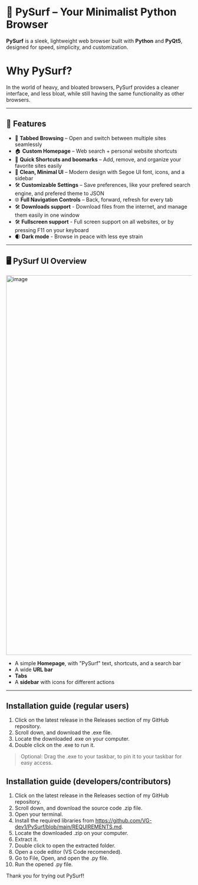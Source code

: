 # 🌊 PySurf – Your Minimalist Python Browser

**PySurf** is a sleek, lightweight web browser built with **Python** and **PyQt5**, designed for speed, simplicity, and customization.

# Why PySurf?
In the world of heavy, and bloated browsers, PySurf provides a cleaner interface, and less bloat, while still having the same functionality as other browsers.

---

## 🚀 Features

- 🔖 **Tabbed Browsing** – Open and switch between multiple sites seamlessly
- 🏠 **Custom Homepage** – Web search + personal website shortcuts
- 📌 **Quick Shortcuts and boomarks** – Add, remove, and organize your favorite sites easily
- 🎨 **Clean, Minimal UI** – Modern design with Segoe UI font, icons, and a sidebar
- 🛠️ **Customizable Settings** – Save preferences, like your prefered search engine, and prefered theme to JSON
- 🌐 **Full Navigation Controls** – Back, forward, refresh for every tab
- 🛠️ **Downloads support** - Download files from the internet, and manage them easily in one window
- 🛠️ **Fullscreen support** - Full screen support on all websites, or by pressing F11 on your keyboard
- 🌒 **Dark mode** - Browse in peace with less eye strain

---

## 🖥️ PySurf UI Overview

<img width="1919" height="1031" alt="image" src="https://github.com/user-attachments/assets/65258a01-f708-4f72-89d7-386aebad0cb1" />

- A simple **Homepage**, with "PySurf" text, shortcuts, and a search bar
- A wide **URL bar**
- **Tabs**
- A **sidebar** with icons for different actions

---

## Installation guide (regular users)
1. Click on the latest release in the Releases section of my GitHub repository.
2. Scroll down, and download the .exe file.
3. Locate the downloaded .exe on your computer.
4. Double click on the .exe to run it.
> Optional: Drag the .exe to your taskbar, to pin it to your taskbar for easy access.

## Installation guide (developers/contributors)
1. Click on the latest release in the Releases section of my GitHub repository.
2. Scroll down, and download the source code .zip file.
3. Open your terminal.
4. Install the required libraries from https://github.com/VG-dev1/PySurf/blob/main/REQUIREMENTS.md.
5. Locate the downloaded .zip on your computer.
6. Extract it.
7. Double click to open the extracted folder.
8. Open a code editor (VS Code recomended).
9. Go to File, Open, and open the .py file.
10. Run the opened .py file.

Thank you for trying out PySurf!
